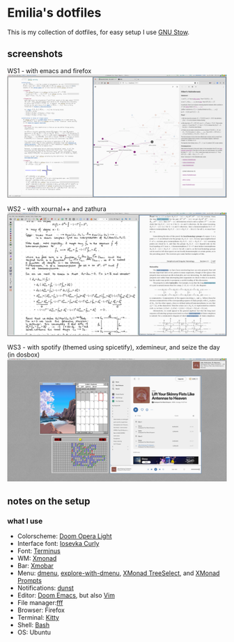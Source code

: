 # Emilia's dotfiles
This is my collection of dotfiles, for easy setup I use [GNU Stow](https://www.gnu.org/software/stow/).

## screenshots
WS1 - with emacs and firefox
![res](scrots/media/pic/scrots/res.png)

WS2 - with xournal++ and zathura
![alg-top](scrots/media/pic/scrots/alg-top.png)

WS3 - with spotify (themed using spicetify), xdemineur, and seize the day (in dosbox)
![mul](scrots/media/pic/scrots/mul.png)

## notes on the setup
### what I use
* Colorscheme: [Doom Opera Light](https://github.com/doomemacs/themes)
* Interface font: [Iosevka Curly](https://github.com/be5invis/Iosevka/tree/e213a5918c5a0cb1012aef912be7ad933978075a)
* Font: [Terminus](http://terminus-font.sourceforge.net/)
* WM: [Xmonad](https://xmonad.org/)
* Bar: [Xmobar](https://xmobar.org/)
* Menu: [dmenu](https://tools.suckless.org/dmenu/), [explore-with-dmenu](https://github.com/langenhagen/explore-with-dmenu/tree/de36693901ee9b2fb0ac58330f2948f42dc48e2f), [XMonad TreeSelect](https://hackage.haskell.org/package/xmonad-contrib-0.16/docs/XMonad-Actions-TreeSelect.html), and [XMonad Prompts](https://hackage.haskell.org/package/xmonad-contrib-0.16/docs/XMonad-Prompt.html)
* Notifications: [dunst](https://github.com/dunst-project/dunst)
* Editor: [Doom Emacs](https://github.com/doomemacs/doomemacs), but also [Vim](https://www.vim.org/)
* File manager:[fff](https://github.com/dylanaraps/fff)
* Browser: Firefox
* Terminal: [Kitty](https://github.com/kovidgoyal/kitty/tree/604458810e5248fd2869131d4b440f38541a1d95)
* Shell: [Bash](https://www.gnu.org/software/bash/)
* OS: Ubuntu

